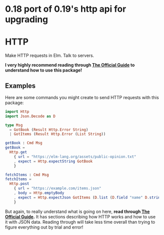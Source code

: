 # 0.18 port of 0.19's http api for upgrading

# HTTP

Make HTTP requests in Elm. Talk to servers.

**I very highly recommend reading through [The Official Guide](https://guide.elm-lang.org) to understand how to use this package!**


## Examples

Here are some commands you might create to send HTTP requests with this package:

```elm
import Http
import Json.Decode as D

type Msg
  = GotBook (Result Http.Error String)
  | GotItems (Result Http.Error (List String))

getBook : Cmd Msg
getBook =
  Http.get
    { url = "https://elm-lang.org/assets/public-opinion.txt"
    , expect = Http.expectString GotBook
    }

fetchItems : Cmd Msg
fetchItems =
  Http.post
    { url = "https://example.com/items.json"
    , body = Http.emptyBody
    , expect = Http.expectJson GotItems (D.list (D.field "name" D.string))
    }
```

But again, to really understand what is going on here, **read through [The Official Guide](https://guide.elm-lang.org).** It has sections describing how HTTP works and how to use it with JSON data. Reading through will take less time overall than trying to figure everything out by trial and error!